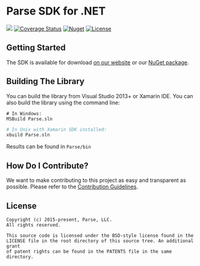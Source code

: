 # Parse SDK for .NET
![][appveyor-link]
[![Coverage Status][coverall-svg]][coverall-link]
[![Nuget][nuget-svg]][nuget-link]
[![License][license-svg]][license-link]

## Getting Started
The SDK is available for download [on our website][parse-download-link] or our [NuGet package][nuget-link].

## Building The Library
You can build the library from Visual Studio 2013+ or Xamarin IDE. You can also build the library using the command line:

```batch
# In Windows:
MSBuild Parse.sln
```

```bash
# In Unix with Xamarin SDK installed:
xbuild Parse.sln
```

Results can be found in `Parse/bin`

## How Do I Contribute?
We want to make contributing to this project as easy and transparent as possible. Please refer to the [Contribution Guidelines][contributing].

## License

```
Copyright (c) 2015-present, Parse, LLC.
All rights reserved.

This source code is licensed under the BSD-style license found in the
LICENSE file in the root directory of this source tree. An additional grant 
of patent rights can be found in the PATENTS file in the same directory.
```

 [appveyor-link]: https://ci.appveyor.com/api/projects/status/ixidci5xsd9bcb4x/branch/master?svg=true
 [contributing]: https://github.com/ParsePlatform/Parse-SDK-dotNET/blob/master/CONTRIBUTING.md
 [coverall-link]: https://coveralls.io/github/ParsePlatform/Parse-SDK-dotNET?branch=master
 [coverall-svg]: https://coveralls.io/repos/ParsePlatform/Parse-SDK-dotNET/badge.svg?branch=master&service=github&t=Hh9XwS
 [license-svg]: https://img.shields.io/badge/license-BSD-lightgrey.svg
 [license-link]: https://github.com/ParsePlatform/Parse-SDK-dotNET/blob/master/LICENSE
 [nuget-link]: http://nuget.org/packages/parse
 [nuget-svg]: https://img.shields.io/nuget/v/parse.svg
 [parse-download-link]: https://parse.com/docs/downloads
